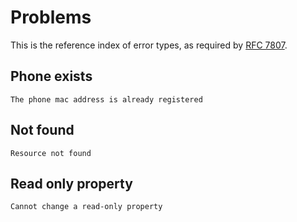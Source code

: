 # Problems

This is the reference index of error types, as required by [RFC
7807](https://tools.ietf.org/html/rfc7807).

## Phone exists

    The phone mac address is already registered

## Not found

    Resource not found

## Read only property

    Cannot change a read-only property
